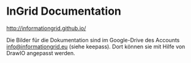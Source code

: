 InGrid Documentation
====================

http://informationgrid.github.io/


Die Bilder für die Dokumentation sind im Google-Drive des Accounts info@informationgrid.eu (siehe keepass). Dort können sie mit Hilfe von DrawIO angepasst werden.